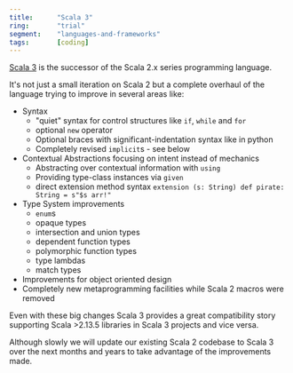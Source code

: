 ```yaml
---
title:      "Scala 3"
ring:       "trial"
segment:    "languages-and-frameworks"
tags:       [coding]
---
```


[Scala 3](https://docs.scala-lang.org/scala3/) is the successor of the Scala 2.x series programming language.

It's not just a small iteration on Scala 2 but a complete overhaul of the language trying to improve in several areas like:
* Syntax
  * "quiet" syntax for control structures like `if`, `while` and `for`
  * optional `new` operator
  * Optional braces with significant-indentation syntax like in python
  * Completely revised `implicit`s - see below
* Contextual Abstractions focusing on intent instead of mechanics
  * Abstracting over contextual information with `using`
  * Providing type-class instances via `given`
  * direct extension method syntax `extension (s: String) def pirate: String = s"$s arr!"`
* Type System improvements
  * `enum`s
  * opaque types
  * intersection and union types
  * dependent function types
  * polymorphic function types
  * type lambdas
  * match types
* Improvements for object oriented design
* Completely new metaprogramming facilities while Scala 2 macros were removed

Even with these big changes Scala 3 provides a great compatibility story supporting Scala >2.13.5 libraries in Scala 3 projects and vice versa.

Although slowly we will update our existing Scala 2 codebase to Scala 3 over the next months and years to take advantage of the improvements made.
